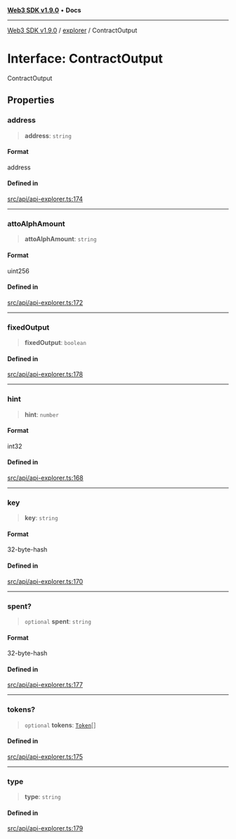 [**Web3 SDK v1.9.0**](../../../README.md) • **Docs**

***

[Web3 SDK v1.9.0](../../../globals.md) / [explorer](../README.md) / ContractOutput

# Interface: ContractOutput

ContractOutput

## Properties

### address

> **address**: `string`

#### Format

address

#### Defined in

[src/api/api-explorer.ts:174](https://github.com/Mystic-Nayy/alephium-web3/blob/ee41f5e0e7d7fb0b155fe62f05b2ac03772895ca/packages/web3/src/api/api-explorer.ts#L174)

***

### attoAlphAmount

> **attoAlphAmount**: `string`

#### Format

uint256

#### Defined in

[src/api/api-explorer.ts:172](https://github.com/Mystic-Nayy/alephium-web3/blob/ee41f5e0e7d7fb0b155fe62f05b2ac03772895ca/packages/web3/src/api/api-explorer.ts#L172)

***

### fixedOutput

> **fixedOutput**: `boolean`

#### Defined in

[src/api/api-explorer.ts:178](https://github.com/Mystic-Nayy/alephium-web3/blob/ee41f5e0e7d7fb0b155fe62f05b2ac03772895ca/packages/web3/src/api/api-explorer.ts#L178)

***

### hint

> **hint**: `number`

#### Format

int32

#### Defined in

[src/api/api-explorer.ts:168](https://github.com/Mystic-Nayy/alephium-web3/blob/ee41f5e0e7d7fb0b155fe62f05b2ac03772895ca/packages/web3/src/api/api-explorer.ts#L168)

***

### key

> **key**: `string`

#### Format

32-byte-hash

#### Defined in

[src/api/api-explorer.ts:170](https://github.com/Mystic-Nayy/alephium-web3/blob/ee41f5e0e7d7fb0b155fe62f05b2ac03772895ca/packages/web3/src/api/api-explorer.ts#L170)

***

### spent?

> `optional` **spent**: `string`

#### Format

32-byte-hash

#### Defined in

[src/api/api-explorer.ts:177](https://github.com/Mystic-Nayy/alephium-web3/blob/ee41f5e0e7d7fb0b155fe62f05b2ac03772895ca/packages/web3/src/api/api-explorer.ts#L177)

***

### tokens?

> `optional` **tokens**: [`Token`](Token.md)[]

#### Defined in

[src/api/api-explorer.ts:175](https://github.com/Mystic-Nayy/alephium-web3/blob/ee41f5e0e7d7fb0b155fe62f05b2ac03772895ca/packages/web3/src/api/api-explorer.ts#L175)

***

### type

> **type**: `string`

#### Defined in

[src/api/api-explorer.ts:179](https://github.com/Mystic-Nayy/alephium-web3/blob/ee41f5e0e7d7fb0b155fe62f05b2ac03772895ca/packages/web3/src/api/api-explorer.ts#L179)
